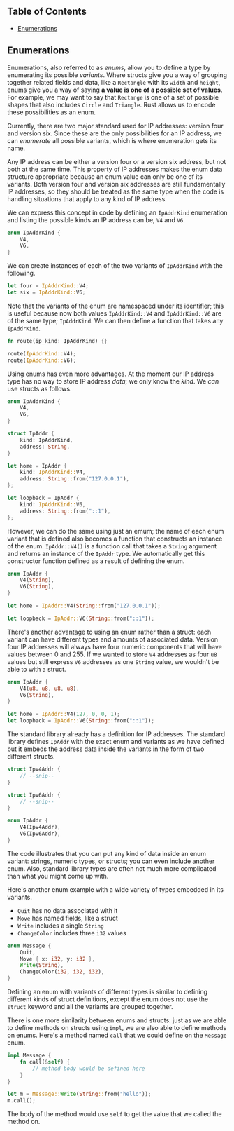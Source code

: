 ## Table of Contents

  - [Enumerations](#enumerations)

## Enumerations

Enumerations, also referred to as _enums_, allow you to define a type by
enumerating its possible _variants_. Where structs give you a way of grouping
together related fields and data, like a `Rectangle` with its `width` and
`height`, enums give you a way of saying **a value is one of a possible set of
values**. For example, we may want to say that `Rectange` is one of a set of
possible shapes that also includes `Circle` and `Triangle`. Rust allows us to
encode these possibilities as an enum.

Currently, there are two major standard used for IP addresses: version four and
version six. Since these are the only possibilities for an IP address, we can
_enumerate_ all possible variants, which is where enumeration gets its name.

Any IP address can be either a version four or a version six address, but not
both at the same time. This property of IP addresses makes the enum data
structure appropriate because an enum value can only be one of its variants.
Both version four and version six addresses are still fundamentally IP
addresses, so they should be treated as the same type when the code is handling
situations that apply to any kind of IP address.

We can express this concept in code by defining an `IpAddrKind` enumeration and
listing the possible kinds an IP address can be, `V4` and `V6`.

```rust
enum IpAddrKind {
    V4,
    V6,
}
```

We can create instances of each of the two variants of `IpAddrKind` with the
following.

```rust
let four = IpAddrKind::V4;
let six = IpAddrKind::V6;
```

Note that the variants of the enum are namespaced under its identifier; this is
useful because now both values `IpAddrKind::V4` and `IpAddrKind::V6` are of the
same type; `IpAddrKind`. We can then define a function that takes any
`IpAddrKind`.

```rust
fn route(ip_kind: IpAddrKind) {}

route(IpAddrKind::V4);
route(IpAddrKind::V6);
```

Using enums has even more advantages. At the moment our IP address type has no
way to store IP address _data_; we only know the _kind_. We _can_ use structs
as follows.

```rust
enum IpAddrKind {
    V4,
    V6,
}

struct IpAddr {
    kind: IpAddrKind,
    address: String,
}

let home = IpAddr {
    kind: IpAddrKind::V4,
    address: String::from("127.0.0.1"),
};

let loopback = IpAddr {
    kind: IpAddrKind::V6,
    address: String::from("::1"),
};
```

However, we can do the same using just an emum; the name of each enum variant
that is defined also becomes a function that constructs an instance of the
enum. `IpAddr::V4()` is a function call that takes a `String` argument and
returns an instance of the `IpAddr` type. We automatically get this constructor
function defined as a result of defining the enum.

```rust
enum IpAddr {
    V4(String),
    V6(String),
}

let home = IpAddr::V4(String::from("127.0.0.1"));

let loopback = IpAddr::V6(String::from("::1"));
```

There's another advantage to using an enum rather than a struct: each variant
can have different types and amounts of associated data. Version four IP
addresses will always have four numeric components that will have values
between 0 and 255. If we wanted to store `V4` addresses as four `u8` values but
still express `V6` addresses as one `String` value, we wouldn't be able to with
a struct.

```rust
enum IpAddr {
    V4(u8, u8, u8, u8),
    V6(String),
}

let home = IpAddr::V4(127, 0, 0, 1);
let loopback = IpAddr::V6(String::from("::1"));
```

The standard library already has a definition for IP addresses. The standard
library defines `IpAddr` with the exact enum and variants as we have defined
but it embeds the address data inside the variants in the form of two different
structs.

```rust
struct Ipv4Addr {
    // --snip--
}

struct Ipv6Addr {
    // --snip--
}

enum IpAddr {
    V4(Ipv4Addr),
    V6(Ipv6Addr),
}
```

The code illustrates that you can put any kind of data inside an enum variant:
strings, numeric types, or structs; you can even include another enum. Also,
standard library types are often not much more complicated than what you might
come up with.

Here's another enum example with a wide variety of types embedded in its
variants.

* `Quit` has no data associated with it
* `Move` has named fields, like a struct
* `Write` includes a single `String`
* `ChangeColor` includes three `i32` values

```rust
enum Message {
    Quit,
    Move { x: i32, y: i32 },
    Write(String),
    ChangeColor(i32, i32, i32),
}
```

Defining an enum with variants of different types is similar to defining
different kinds of struct definitions, except the enum does not use the
`struct` keyword and all the variants are grouped together.

There is one more similarity between enums and structs: just as we are able to
define methods on structs using `impl`, we are also able to define methods on
enums. Here's a method named `call` that we could define on the `Message` enum.

```rust
impl Message {
    fn call(&self) {
        // method body would be defined here
    }
}

let m = Message::Write(String::from("hello"));
m.call();
```

The body of the method would use `self` to get the value that we called the
method on.
